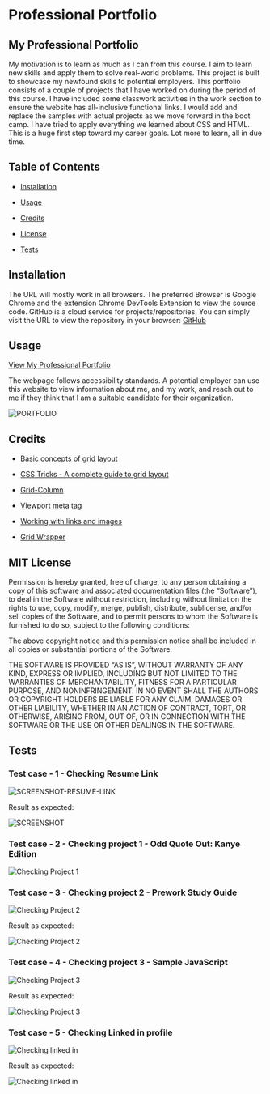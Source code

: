 # Professional Portfolio

## My Professional Portfolio

My motivation is to learn as much as I can from this course. I aim to learn new skills and apply them to solve real-world problems. This project is built to showcase my newfound skills to potential employers. This portfolio consists of a couple of projects that I have worked on during the period of this course. I have included some classwork activities in the work section to ensure the website has all-inclusive functional links. I would add and replace the samples with actual projects as we move forward in the boot camp. I have tried to apply everything we learned about CSS and HTML. This is a huge first step toward my career goals. Lot more to learn, all in due time.

## Table of Contents

- [Installation](#installation)

- [Usage](#usage)

- [Credits](#credits)

- [License](#license)

- [Tests](#tests)

## Installation

The URL will mostly work in all browsers. The preferred Browser is Google Chrome and the extension Chrome DevTools Extension to view the source code. GitHub is a cloud service for projects/repositories. You can simply visit the URL to view the repository in your browser: [GitHub](https://github.com/hafsah1976/hafsah-professional-portfolio)

## Usage

[View My Professional Portfolio](https://hafsah1976.github.io/hafsah-professional-portfolio/)

The webpage follows accessibility standards. A potential employer can use this website  to view information about me, and my work, and reach out to me if they think that I am a suitable candidate for their organization.

![PORTFOLIO](assets/images/update-portfolio.png)

## Credits

- [Basic concepts of grid layout](https://developer.mozilla.org/en-US/docs/Web/CSS/CSS_Grid_Layout/Basic_Concepts_of_Grid_Layout)

- [CSS Tricks - A complete guide to grid layout](https://css-tricks.com/snippets/css/complete-guide-grid/)

- [Grid-Column](https://developer.mozilla.org/en-US/docs/Web/CSS/grid-column)

- [Viewport meta tag](https://developer.mozilla.org/en-US/docs/Web/HTML/Viewport_meta_tag)

- [Working with links and images](https://codecoda.com/en/blog/entry/css-working-with-links-and-images)

- [Grid Wrapper](https://developer.mozilla.org/en-US/docs/Web/CSS/Layout_cookbook/Grid_wrapper)

## MIT License

Permission is hereby granted, free of charge, to any person obtaining a copy of this software and associated documentation files (the “Software”), to deal in the Software without restriction, including without limitation the rights to use, copy, modify, merge, publish, distribute, sublicense, and/or sell copies of the Software, and to permit persons to whom the Software is furnished to do so, subject to the following conditions:

The above copyright notice and this permission notice shall be included in all copies or substantial portions of the Software.

THE SOFTWARE IS PROVIDED “AS IS”, WITHOUT WARRANTY OF ANY KIND, EXPRESS OR IMPLIED, INCLUDING BUT NOT LIMITED TO THE WARRANTIES OF MERCHANTABILITY, FITNESS FOR A PARTICULAR PURPOSE, AND NONINFRINGEMENT. IN NO EVENT SHALL THE AUTHORS OR COPYRIGHT HOLDERS BE LIABLE FOR ANY CLAIM, DAMAGES OR OTHER LIABILITY, WHETHER IN AN ACTION OF CONTRACT, TORT, OR OTHERWISE, ARISING FROM, OUT OF, OR IN CONNECTION WITH THE SOFTWARE OR THE USE OR OTHER DEALINGS IN THE SOFTWARE.

## Tests

### Test case - 1 - Checking Resume Link

![SCREENSHOT-RESUME-LINK](assets/images/CHECKING-RESUME-LINK.png)

Result as expected:

![SCREENSHOT](assets/images/RESUME.png)

### Test case - 2 - Checking project 1 - Odd Quote Out: Kanye Edition

![Checking Project 1](assets/images/OQO-KE.png)

### Test case - 3 - Checking project 2 - Prework Study Guide

![Checking Project 2](assets/images/project-2.png)

Result as expected:

![Checking Project 2](assets/images/project-2-result.png)

### Test case - 4 - Checking project 3 - Sample JavaScript

![Checking Project 3](assets/images/project-3.png)

Result as expected:

![Checking Project 3](assets/images/project-3-result.png)

### Test case - 5 - Checking Linked in profile

![Checking linked in](assets/images/linked-in.png)

Result as expected:

![Checking linked in](assets/images/linked-in-result.png)

